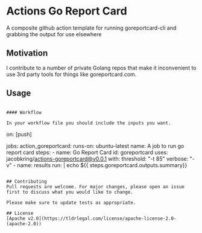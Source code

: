# Actions Go Report Card

A composite github action template for running goreportcard-cli and grabbing the output for use elsewhere

## Motivation

I contribute to a number of private Golang repos that make it inconvenient to use 3rd party tools for things like goreportcard.com.

## Usage
```

#### Workflow

In your workflow file you should include the inputs you want.
```
on: [push]

jobs:
  action_goreportcard:
    runs-on: ubuntu-latest
    name: A job to run go report card
    steps:
      - name: Go Report Card
        id: goreportcard
        uses: jacobkring/actions-goreportcard@v0.0.1
        with:
          threshold: "-t 85"
          verbose: "-v"
      - name: results
        run: |
          echo ${{ steps.goreportcard.outputs.summary}}
```

## Contributing
Pull requests are welcome. For major changes, please open an issue first to discuss what you would like to change.

Please make sure to update tests as appropriate.

## License
[Apache v2.0](https://tldrlegal.com/license/apache-license-2.0-(apache-2.0))
